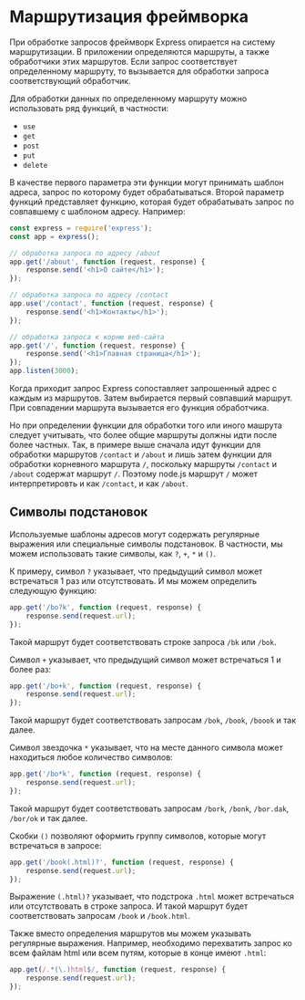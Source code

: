# Маршрутизация фреймворка

При обработке запросов фреймворк Express опирается на систему маршрутизации. В приложении определяются маршруты, а также обработчики этих маршрутов. Если запрос соответствует определенному маршруту, то вызывается для обработки запроса соответствующий обработчик.

Для обработки данных по определенному маршруту можно использовать ряд функций, в частности:

-   `use`
-   `get`
-   `post`
-   `put`
-   `delete`

В качестве первого параметра эти функции могут принимать шаблон адреса, запрос по которому будет обрабатываться. Второй параметр функций представляет функцию, которая будет обрабатывать запрос по совпавшему с шаблоном адресу. Например:

```js
const express = require('express');
const app = express();

// обработка запроса по адресу /about
app.get('/about', function (request, response) {
    response.send('<h1>О сайте</h1>');
});

// обработка запроса по адресу /contact
app.use('/contact', function (request, response) {
    response.send('<h1>Контакты</h1>');
});

// обработка запроса к корню веб-сайта
app.get('/', function (request, response) {
    response.send('<h1>Главная страница</h1>');
});
app.listen(3000);
```

Когда приходит запрос Express сопоставляет запрошенный адрес с каждым из маршрутов. Затем выбирается первый совпавший маршрут. При совпадении маршрута вызывается его функция обработчика.

Но при определении функции для обработки того или иного машрута следует учитывать, что более общие маршруты должны идти после более частных. Так, в примере выше сначала идут функции для обработки маршрутов `/contact` и `/about` и лишь затем функции для обработки корневного маршрута `/`, поскольку маршруты `/contact` и `/about` содержат маршрут `/`. Поэтому node.js маршрут `/` может интерпретировть и как `/contact`, и как `/about`.

## Символы подстановок

Используемые шаблоны адресов могут содержать регулярные выражения или специальные символы подстановок. В частности, мы можем использовать такие символы, как `?`, `+`, `*` и `()`.

К примеру, символ `?` указывает, что предыдущий символ может встречаться 1 раз или отсутствовать. И мы можем определить следующую функцию:

```js
app.get('/bo?k', function (request, response) {
    response.send(request.url);
});
```

Такой маршрут будет соответствовать строке запроса `/bk` или `/bok`.

Символ `+` указывает, что предыдущий символ может встречаться 1 и более раз:

```js
app.get('/bo+k', function (request, response) {
    response.send(request.url);
});
```

Такой маршрут будет соответствовать запросам `/bok`, `/book`, `/boook` и так далее.

Символ звездочка `*` указывает, что на месте данного символа может находиться любое количество символов:

```js
app.get('/bo*k', function (request, response) {
    response.send(request.url);
});
```

Такой маршрут будет соответствовать запросам `/bork`, `/bonk`, `/bor.dak`, `/bor/ok` и так далее.

Скобки `()` позволяют оформить группу символов, которые могут встречаться в запросе:

```js
app.get('/book(.html)?', function (request, response) {
    response.send(request.url);
});
```

Выражение `(.html)?` указывает, что подстрока `.html` может встречаться или отсутствовать в строке запроса. И такой маршрут будет соответствовать запросам `/book` и `/book.html`.

Также вместо определения маршрутов мы можем указывать регулярные выражения. Например, необходимо перехватить запрос ко всем файлам html или всем путям, которые в конце имеют `.html`:

```js
app.get(/.*(\.)html$/, function (request, response) {
    response.send(request.url);
});
```
